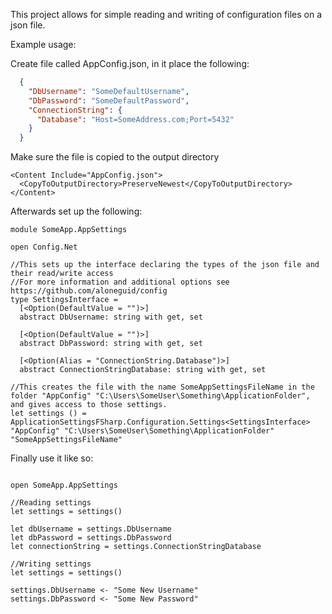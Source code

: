 This project allows for simple reading and writing of configuration files on a json file.

Example usage:

  Create file called AppConfig.json, in it place the following:
  ```json
    {
      "DbUsername": "SomeDefaultUsername",
      "DbPassword": "SomeDefaultPassword",
      "ConnectionString": {
        "Database": "Host=SomeAddress.com;Port=5432"
      }
    }
  ```
    
  Make sure the file is copied to the output directory
  ```fsproj
  <Content Include="AppConfig.json">
    <CopyToOutputDirectory>PreserveNewest</CopyToOutputDirectory>
  </Content>
  ```
  
  Afterwards set up the following:
  ```F#
  module SomeApp.AppSettings
  
  open Config.Net
  
  //This sets up the interface declaring the types of the json file and their read/write access
  //For more information and additional options see https://github.com/aloneguid/config
  type SettingsInterface =
    [<Option(DefaultValue = "")>]
    abstract DbUsername: string with get, set

    [<Option(DefaultValue = "")>]
    abstract DbPassword: string with get, set

    [<Option(Alias = "ConnectionString.Database")>]
    abstract ConnectionStringDatabase: string with get, set
    
  //This creates the file with the name SomeAppSettingsFileName in the folder "AppConfig" "C:\Users\SomeUser\Something\ApplicationFolder", and gives access to those settings.
  let settings () = ApplicationSettingsFSharp.Configuration.Settings<SettingsInterface> "AppConfig" "C:\Users\SomeUser\Something\ApplicationFolder" "SomeAppSettingsFileName"
  ```
  
  Finally use it like so:
  
  ```F#
  
  open SomeApp.AppSettings
  
  //Reading settings
  let settings = settings()
  
  let dbUsername = settings.DbUsername
  let dbPassword = settings.DbPassword
  let connectionString = settings.ConnectionStringDatabase
  
  //Writing settings
  let settings = settings()
  
  settings.DbUsername <- "Some New Username"
  settings.DbPassword <- "Some New Password"
  ```
